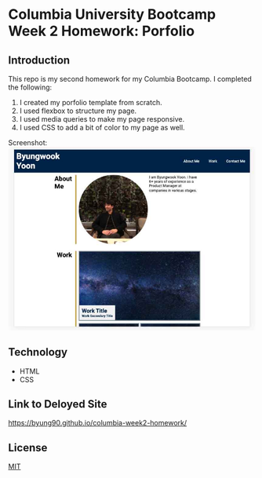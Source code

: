# Columbia University Bootcamp Week 2 Homework: Porfolio

## Introduction
This repo is my second homework for my Columbia Bootcamp. I completed the following:
1. I created my porfolio template from scratch.
2. I used flexbox to structure my page.
3. I used media queries to make my page responsive.
4. I used CSS to add a bit of color to my page as well.

Screenshot:
![portfoltio page screenshot](./assets/images/screenshot.jpg)

## Technology
* HTML
* CSS

## Link to Deloyed Site
https://byung90.github.io/columbia-week2-homework/

## License
[MIT](https://choosealicense.com/licenses/mit/)